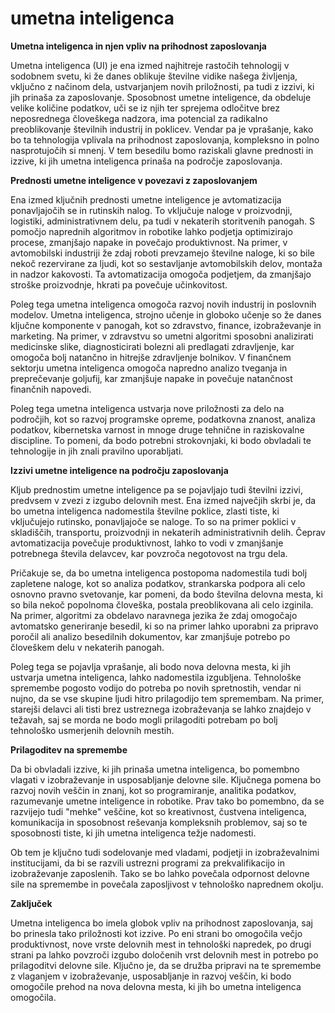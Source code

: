 # umetna inteligenca
**Umetna inteligenca in njen vpliv na prihodnost zaposlovanja**

Umetna inteligenca (UI) je ena izmed najhitreje rastočih tehnologij v sodobnem svetu, ki že danes oblikuje številne vidike našega življenja, vključno z načinom dela, ustvarjanjem novih priložnosti, pa tudi z izzivi, ki jih prinaša za zaposlovanje. Sposobnost umetne inteligence, da obdeluje velike količine podatkov, uči se iz njih ter sprejema odločitve brez neposrednega človeškega nadzora, ima potencial za radikalno preoblikovanje številnih industrij in poklicev. Vendar pa je vprašanje, kako bo ta tehnologija vplivala na prihodnost zaposlovanja, kompleksno in polno nasprotujočih si mnenj. V tem besedilu bomo raziskali glavne prednosti in izzive, ki jih umetna inteligenca prinaša na področje zaposlovanja.

**Prednosti umetne inteligence v povezavi z zaposlovanjem**

Ena izmed ključnih prednosti umetne inteligence je avtomatizacija ponavljajočih se in rutinskih nalog. To vključuje naloge v proizvodnji, logistiki, administrativnem delu, pa tudi v nekaterih storitvenih panogah. S pomočjo naprednih algoritmov in robotike lahko podjetja optimizirajo procese, zmanjšajo napake in povečajo produktivnost. Na primer, v avtomobilski industriji že zdaj roboti prevzamejo številne naloge, ki so bile nekoč rezervirane za ljudi, kot so sestavljanje avtomobilskih delov, montaža in nadzor kakovosti. Ta avtomatizacija omogoča podjetjem, da zmanjšajo stroške proizvodnje, hkrati pa povečuje učinkovitost.

Poleg tega umetna inteligenca omogoča razvoj novih industrij in poslovnih modelov. Umetna inteligenca, strojno učenje in globoko učenje so že danes ključne komponente v panogah, kot so zdravstvo, finance, izobraževanje in marketing. Na primer, v zdravstvu so umetni algoritmi sposobni analizirati medicinske slike, diagnosticirati bolezni ali predlagati zdravljenje, kar omogoča bolj natančno in hitrejše zdravljenje bolnikov. V finančnem sektorju umetna inteligenca omogoča napredno analizo tveganja in preprečevanje goljufij, kar zmanjšuje napake in povečuje natančnost finančnih napovedi.

Poleg tega umetna inteligenca ustvarja nove priložnosti za delo na področjih, kot so razvoj programske opreme, podatkovna znanost, analiza podatkov, kibernetska varnost in mnoge druge tehnične in raziskovalne discipline. To pomeni, da bodo potrebni strokovnjaki, ki bodo obvladali te tehnologije in jih znali pravilno uporabljati.

**Izzivi umetne inteligence na področju zaposlovanja**

Kljub prednostim umetne inteligence pa se pojavljajo tudi številni izzivi, predvsem v zvezi z izgubo delovnih mest. Ena izmed največjih skrbi je, da bo umetna inteligenca nadomestila številne poklice, zlasti tiste, ki vključujejo rutinsko, ponavljajoče se naloge. To so na primer poklici v skladiščih, transportu, proizvodnji in nekaterih administrativnih delih. Čeprav avtomatizacija povečuje produktivnost, lahko to vodi v zmanjšanje potrebnega števila delavcev, kar povzroča negotovost na trgu dela.

Pričakuje se, da bo umetna inteligenca postopoma nadomestila tudi bolj zapletene naloge, kot so analiza podatkov, strankarska podpora ali celo osnovno pravno svetovanje, kar pomeni, da bodo številna delovna mesta, ki so bila nekoč popolnoma človeška, postala preoblikovana ali celo izginila. Na primer, algoritmi za obdelavo naravnega jezika že zdaj omogočajo avtomatsko generiranje besedil, ki so na primer lahko uporabni za pripravo poročil ali analizo besedilnih dokumentov, kar zmanjšuje potrebo po človeškem delu v nekaterih panogah.

Poleg tega se pojavlja vprašanje, ali bodo nova delovna mesta, ki jih ustvarja umetna inteligenca, lahko nadomestila izgubljena. Tehnološke spremembe pogosto vodijo do potreba po novih spretnostih, vendar ni nujno, da se vse skupine ljudi hitro prilagodijo tem spremembam. Na primer, starejši delavci ali tisti brez ustreznega izobraževanja se lahko znajdejo v težavah, saj se morda ne bodo mogli prilagoditi potrebam po bolj tehnološko usmerjenih delovnih mestih.

**Prilagoditev na spremembe**

Da bi obvladali izzive, ki jih prinaša umetna inteligenca, bo pomembno vlagati v izobraževanje in usposabljanje delovne sile. Ključnega pomena bo razvoj novih veščin in znanj, kot so programiranje, analitika podatkov, razumevanje umetne inteligence in robotike. Prav tako bo pomembno, da se razvijejo tudi "mehke" veščine, kot so kreativnost, čustvena inteligenca, komunikacija in sposobnost reševanja kompleksnih problemov, saj so te sposobnosti tiste, ki jih umetna inteligenca težje nadomesti.

Ob tem je ključno tudi sodelovanje med vladami, podjetji in izobraževalnimi institucijami, da bi se razvili ustrezni programi za prekvalifikacijo in izobraževanje zaposlenih. Tako se bo lahko povečala odpornost delovne sile na spremembe in povečala zaposljivost v tehnološko naprednem okolju.

**Zaključek**

Umetna inteligenca bo imela globok vpliv na prihodnost zaposlovanja, saj bo prinesla tako priložnosti kot izzive. Po eni strani bo omogočila večjo produktivnost, nove vrste delovnih mest in tehnološki napredek, po drugi strani pa lahko povzroči izgubo določenih vrst delovnih mest in potrebo po prilagoditvi delovne sile. Ključno je, da se družba pripravi na te spremembe z vlaganjem v izobraževanje, usposabljanje in razvoj veščin, ki bodo omogočile prehod na nova delovna mesta, ki jih bo umetna inteligenca omogočila.
